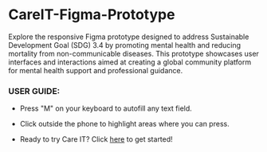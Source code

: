 # CareIT-Figma-Prototype
Explore the responsive Figma prototype designed to address Sustainable Development Goal (SDG) 3.4 by promoting mental health and reducing mortality from non-communicable diseases. This prototype showcases user interfaces and interactions aimed at creating a global community platform for mental health support and professional guidance.


### USER GUIDE:
- Press "M" on your keyboard to autofill any text field.
- Click outside the phone to highlight areas where you can press.

- Ready to try Care IT? Click [here](https://www.figma.com/proto/jQeY4EmFib7qhMdtaThQfQ/Careit---Mental-Health-Stigma?page-id=0%3A1&node-id=228-178&viewport=545%2C795%2C0.14&t=Fou1jq3lTpB0Msec-1&scaling=scale-down&content-scaling=fixed&starting-point-node-id=296%3A1114) to get started!
